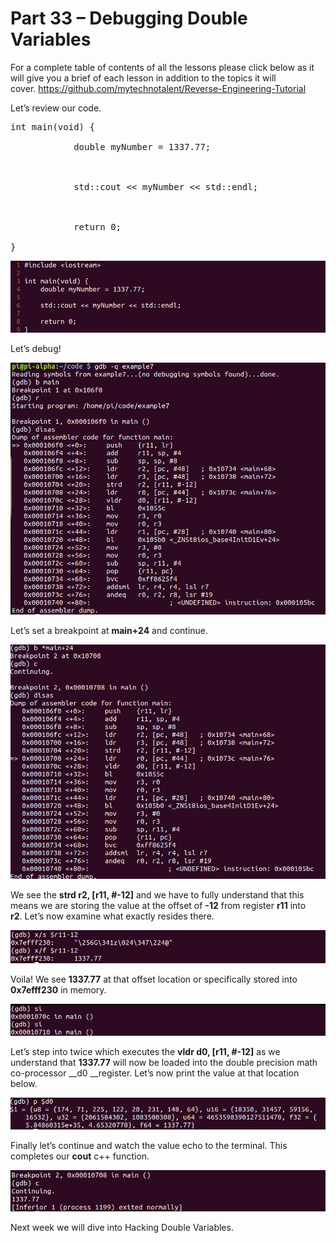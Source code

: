 # Part 33 – Debugging Double Variables

For a complete table of contents of all the lessons please click below as it will give you a brief of each lesson in addition to the topics it will cover.&nbsp;https://github.com/mytechnotalent/Reverse-Engineering-Tutorial

Let’s review our code.

<pre spellcheck="false">int main(void) {

&nbsp;&nbsp;&nbsp;&nbsp;&nbsp;&nbsp;&nbsp;&nbsp;&nbsp;&nbsp;&nbsp; double myNumber = 1337.77;

&nbsp;

&nbsp;&nbsp;&nbsp;&nbsp;&nbsp;&nbsp;&nbsp;&nbsp;&nbsp;&nbsp;&nbsp; std::cout &lt;&lt; myNumber &lt;&lt; std::endl;

&nbsp;

&nbsp;&nbsp;&nbsp;&nbsp;&nbsp;&nbsp;&nbsp;&nbsp;&nbsp;&nbsp;&nbsp; return 0;

}
</pre>

<div class="slate-resizable-image-embed slate-image-embed__resize-full-width"><img src="/imgs/1523008391034.jpg"/></div>

Let’s debug!

<div class="slate-resizable-image-embed slate-image-embed__resize-full-width"><img src="/imgs/1523008417137.jpg"/></div>

Let’s set a breakpoint at __main+24__ and continue.

<div class="slate-resizable-image-embed slate-image-embed__resize-full-width"><img src="/imgs/1523008442868.jpg"/></div>

We see the __strd r2, \[r11, \#-12\]__ and we have to fully understand that this means we are storing the value at the offset of __-12__ from register __r11__ into __r2__.&nbsp;Let’s now examine what exactly resides there.&nbsp;&nbsp;

<div class="slate-resizable-image-embed slate-image-embed__resize-full-width"><img src="/imgs/1523008470513.jpg"/></div>

Voila!&nbsp;We see __1337.77__ at that offset location or specifically stored into __0x7efff230__ in memory.

<div class="slate-resizable-image-embed slate-image-embed__resize-full-width"><img src="/imgs/1523008491495.jpg"/></div>

Let’s step into twice which executes the __vldr d0, \[r11, \#-12\]__ as we understand that __1337.77__ will now be loaded into the double precision math co-processor __d0 __register.&nbsp;Let’s now print the value at that location below.

<div class="slate-resizable-image-embed slate-image-embed__resize-full-width"><img src="/imgs/1523008515533.jpg"/></div>

Finally let’s continue and watch the value echo to the terminal.&nbsp;This completes our __cout__ c++ function.

<div class="slate-resizable-image-embed slate-image-embed__resize-full-width"><img src="/imgs/1523008538297.jpg"/></div>

Next week we will dive into Hacking Double Variables.